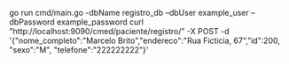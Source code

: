 go run cmd/main.go -dbName registro_db –dbUser example_user –dbPassword example_password
curl "http://localhost:9090/cmed/paciente/registro/" -X POST -d '{"nome_completo":"Marcelo Brito","endereco":"Rua Ficticia, 67","id":200, "sexo":"M", "telefone":"222222222"}'